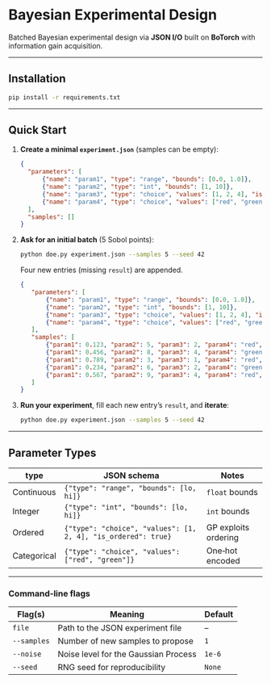 # Bayesian Experimental Design

Batched Bayesian experimental design via **JSON I/O** built on **BoTorch** with information gain acquisition.

---

## Installation

```bash
pip install -r requirements.txt
```

---

## Quick Start

1. **Create a minimal `experiment.json`** (samples can be empty):

   ```json
   {
     "parameters": [
         {"name": "param1", "type": "range", "bounds": [0.0, 1.0]},
         {"name": "param2", "type": "int", "bounds": [1, 10]},
         {"name": "param3", "type": "choice", "values": [1, 2, 4], "is_ordered": true}
         {"name": "param4", "type": "choice", "values": ["red", "green"]},
     ],
     "samples": []
   }
   ```
2. **Ask for an initial batch** (5 Sobol points):

   ```bash
   python doe.py experiment.json --samples 5 --seed 42
   ```

   Four new entries (missing `result`) are appended.
   ```json
   {
      "parameters": [
          {"name": "param1", "type": "range", "bounds": [0.0, 1.0]},
          {"name": "param2", "type": "int", "bounds": [1, 10]},
          {"name": "param3", "type": "choice", "values": [1, 2, 4], "is_ordered": true},
          {"name": "param4", "type": "choice", "values": ["red", "green"]}
      ],
      "samples": [
          {"param1": 0.123, "param2": 5, "param3": 2, "param4": "red", "result": null},
          {"param1": 0.456, "param2": 8, "param3": 4, "param4": "green", "result": null},
          {"param1": 0.789, "param2": 3, "param3": 1, "param4": "red", "result": null},
          {"param1": 0.234, "param2": 6, "param3": 2, "param4": "green", "result": null},
          {"param1": 0.567, "param2": 9, "param3": 4, "param4": "red", "result": null}
      ]
   }
   ```
3. **Run your experiment**, fill each new entry’s `result`, and **iterate**:

   ```bash
   python doe.py experiment.json --samples 5 --seed 42
   ```

---

## Parameter Types

| type         | JSON schema                                                   | Notes                 |
| ------------ | ------------------------------------------------------------- | --------------------- |
| Continuous   | `{"type": "range", "bounds": [lo, hi]}`                       | `float` bounds        |
| Integer      | `{"type": "int", "bounds": [lo, hi]}`                         | `int` bounds          |
| Ordered      | `{"type": "choice", "values": [1, 2, 4], "is_ordered": true}` | GP exploits ordering  |
| Categorical  | `{"type": "choice", "values": ["red", "green"]}`              | One‑hot encoded       |

---

### Command‑line flags

| Flag(s)        | Meaning                               | Default |
| -------------- | ------------------------------------- | ------- |
| `file`         | Path to the JSON experiment file      | –       |
| `--samples`    | Number of new samples to propose      | `1`     |
| `--noise`      | Noise level for the Gaussian Process  | `1e-6`  |
| `--seed`       | RNG seed for reproducibility          | `None`  |